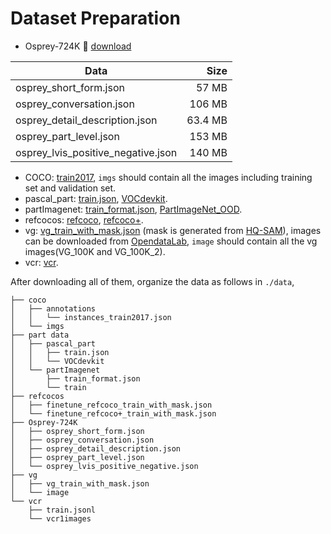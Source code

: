 # Dataset Preparation

- Osprey-724K 🤗 [download](https://huggingface.co/datasets/AntGroup-MI/Osprey-724K)

| Data | Size |
| --- | ---: |
| osprey_short_form.json | 57 MB |
| osprey_conversation.json |  106 MB |
| osprey_detail_description.json | 63.4 MB |
| osprey_part_level.json | 153 MB |
| osprey_lvis_positive_negative.json | 140 MB |


- COCO: [train2017](http://images.cocodataset.org/zips/train2017.zip), `imgs` should contain all the images including training set and validation set.
- pascal_part: [train.json](https://huggingface.co/datasets/sunshine-lwt/Osprey-TrainingData/resolve/main/pascalpart_train.json?download=true), [VOCdevkit](https://github.com/facebookresearch/VLPart/tree/main/datasets).
- partImagenet: [train_format.json](https://huggingface.co/datasets/sunshine-lwt/Osprey-TrainingData/resolve/main/partImagenet_train_format.json?download=true),
[PartImageNet_OOD](https://drive.google.com/file/d/19kA8-pAxssQI0GD5H8y8KESGaALwChtx/view?usp=sharing).
- refcocos: [refcoco](https://huggingface.co/datasets/sunshine-lwt/Osprey-TrainingData/resolve/main/finetune_refcoco_train_with_mask.json?download=true), [refcoco+](https://huggingface.co/datasets/sunshine-lwt/Osprey-TrainingData/resolve/main/finetune_refcoco%2B_train_with_mask.json?download=true).
- vg: [vg_train_with_mask.json](https://huggingface.co/datasets/sunshine-lwt/Osprey-TrainingData/resolve/main/vg_train_with_mask.json?download=true) (mask is generated from [HQ-SAM](https://github.com/SysCV/sam-hq)), images can be downloaded from [OpendataLab](https://opendatalab.com/OpenDataLab/Visual_Genome_Dataset_V1_dot_2), `image` should contain all the vg images(VG_100K and VG_100K_2).
- vcr: [vcr](https://visualcommonsense.com/download/).

After downloading all of them, organize the data as follows in `./data`,


```
├── coco
│   ├── annotations
│   │   └── instances_train2017.json
│   └── imgs
├── part data
│   ├── pascal_part
│   │   ├── train.json
│   │   └── VOCdevkit
│   └── partImagenet
│       ├── train_format.json
│       └── train
├── refcocos
│   ├── finetune_refcoco_train_with_mask.json
│   └── finetune_refcoco+_train_with_mask.json
├── Osprey-724K
│   ├── osprey_short_form.json
│   ├── osprey_conversation.json
│   ├── osprey_detail_description.json
│   ├── osprey_part_level.json
│   └── osprey_lvis_positive_negative.json
├── vg
│   ├── vg_train_with_mask.json
│   └── image
└── vcr
    ├── train.jsonl
    └── vcr1images
```
